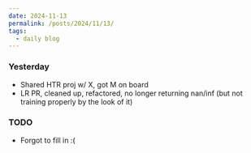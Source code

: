 ```yaml
---
date: 2024-11-13
permalink: /posts/2024/11/13/
tags:
  - daily blog
---
```


### Yesterday
- Shared HTR proj w/ X, got M on board
- LR PR, cleaned up, refactored, no longer returning nan/inf (but not training properly by the look of it)

### TODO
- Forgot to fill in :(

